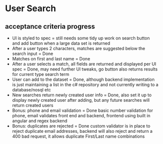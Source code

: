 # User Search

## acceptance criteria progress
 - UI is styled to spec = still needs some tidy up work on search button and add button when a large data set is returned
 - After a user types 2 characters, matches are suggested below the search input = Done
 - Matches on first and last name = Done
 - After a user selects a match, all fields are returned and displayed per UI spec = Done, may need further UI tweaks, go button also returns results for current type search term
 - User can add to the dataset = Done, although backend implementation is just maintaining a list in the c# repository and not currently writing to a database/nosql etc
 - New searches return newly created user info = Done, also set it up to display newly created user after adding, but any future searches will return created users
 - Bonus: phone and email validation = Done basic number validation for phone, email validates front end and backend, frontend using built in angular and regex backend
 - Bonus: duplicates are rejected = Done custom validator is in place to reject duplicate email addresses, backend will also reject and return a 400 bad request, it allows duplicate First/Last name combinations
